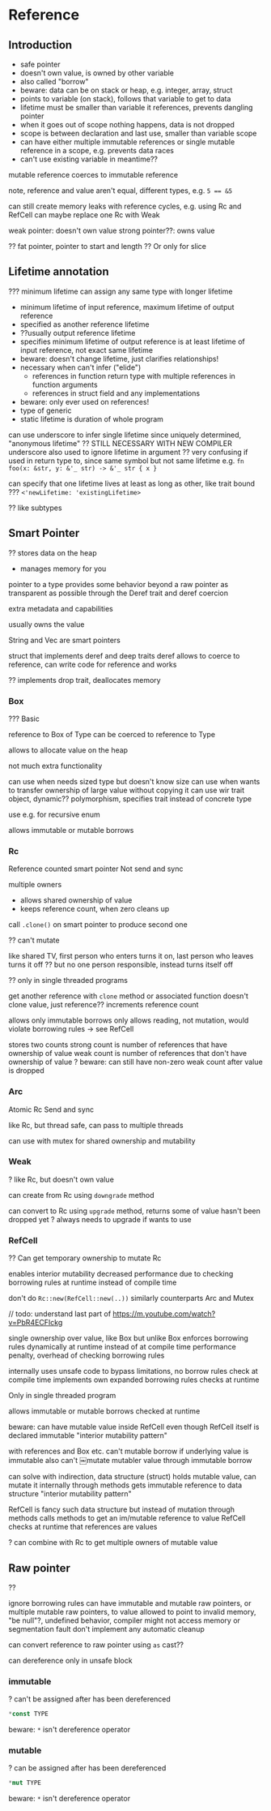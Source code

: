 # Reference



## Introduction

- safe pointer
- doesn't own value, is owned by other variable
- also called "borrow"
- beware: data can be on stack or heap, e.g. integer, array, struct
- points to variable (on stack), follows that variable to get to data
- lifetime must be smaller than variable it references, prevents dangling pointer
- when it goes out of scope nothing happens, data is not dropped
- scope is between declaration and last use, smaller than variable scope
- can have either multiple immutable references or single mutable reference in a scope, e.g. prevents data races
- can't use existing variable in meantime??

mutable reference coerces to immutable reference

note, reference and value aren't equal, different types, e.g. `5 == &5`

can still create memory leaks with reference cycles, e.g. using Rc and RefCell
can maybe replace one Rc with Weak

weak pointer: doesn't own value
strong pointer??: owns value

?? fat pointer, pointer to start and length ?? Or only for slice



## Lifetime annotation

???
minimum lifetime
can assign any same type with longer lifetime
- minimum lifetime of input reference, maximum lifetime of output reference
- specified as another reference lifetime
- ??usually output reference lifetime 
- specifies minimum lifetime of output reference is at least lifetime of input reference, not exact same lifetime
- beware: doesn't change lifetime, just clarifies relationships!
- necessary when can't infer ("elide")
  - references in function return type with multiple references in function arguments
  - references in struct field and any implementations
- beware: only ever used on references!
- type of generic
- static lifetime is duration of whole program

can use underscore to infer single lifetime since uniquely determined, "anonymous lifetime" ?? STILL NECESSARY WITH NEW COMPILER
underscore also used to ignore lifetime in argument ?? very confusing if used in return type to, since same symbol but not same lifetime
e.g. `fn foo(x: &str, y: &'_ str) -> &'_ str { x }`

can specify that one lifetime lives at least as long as other, like trait bound ??? `<'newLifetime: 'existingLifetime>`

?? like subtypes



## Smart Pointer

?? stores data on the heap
- manages memory for you

pointer to a type
provides some behavior beyond a raw pointer
as transparent as possible through the Deref trait and deref coercion

extra metadata and capabilities

usually owns the value

String and Vec are smart pointers

struct that implements deref and deep traits
deref allows to coerce to reference, can write code for reference and works

?? implements drop trait, deallocates memory

### Box

??? Basic

reference to Box of Type can be coerced to reference to Type

allows to allocate value on the heap

not much extra functionality

can use when needs sized type but doesn't know size
can use when wants to transfer ownership of large value without copying it
can use wir trait object, dynamic?? polymorphism, specifies trait instead of concrete type

use e.g. for recursive enum

allows immutable or mutable borrows

### Rc

Reference counted smart pointer
Not send and sync

multiple owners
- allows shared ownership of value
- keeps reference count, when zero cleans up

call `.clone()` on smart pointer to produce second one

?? can't mutate

like shared TV, first person who enters turns it on, last person who leaves turns it off
?? but no one person responsible, instead turns itself off

?? only in single threaded programs

get another reference with `clone` method or associated function
doesn't clone value, just reference??
increments reference count

allows only immutable borrows
only allows reading, not mutation, would violate borrowing rules
-> see RefCell

stores two counts
strong count is number of references that have ownership of value
weak count is number of references that don't have ownership of value
? beware: can still have non-zero weak count after value is dropped

### Arc

Atomic Rc
Send and sync

like Rc, but thread safe, can pass to multiple threads

can use with mutex for shared ownership and mutability

### Weak

? like Rc, but doesn't own value

can create from Rc using `downgrade` method

can convert to Rc using `upgrade` method, returns some of value hasn't been dropped yet
? always needs to upgrade if wants to use

### RefCell

?? Can get temporary ownership to mutate Rc

enables interior mutability
decreased performance due to checking borrowing rules at runtime instead of compile time

don't do `Rc::new(RefCell::new(..))`
similarly counterparts Arc and Mutex

// todo: understand last part of https://m.youtube.com/watch?v=PbR4ECFIckg

single ownership over value, like Box
but unlike Box enforces borrowing rules dynamically at runtime instead of at compile time
performance penalty, overhead of checking borrowing rules

internally uses unsafe code to bypass limitations, no borrow rules check at compile time
implements own expanded borrowing rules checks at runtime

Only in single threaded program

allows immutable or mutable borrows checked at runtime

beware: can have mutable value inside RefCell even though RefCell itself is declared immutable
"interior mutability pattern"

with references and Box etc. can't mutable borrow if underlying value is immutable
also can't ￼mutate mutabler value through immutable borrow

can solve with indirection, data structure (struct) holds mutable value, can mutate it internally through methods
gets immutable reference to data structure
"interior mutability pattern"

RefCell is fancy such data structure
but instead of mutation through methods
calls methods to get an im/mutable reference to value
RefCell checks at runtime that references are values

? can combine with Rc to get multiple owners of mutable value




## Raw pointer

??

ignore borrowing rules
can have immutable and mutable raw pointers, or multiple mutable raw pointers, to value
allowed to point to invalid memory, "be null"?, undefined behavior, compiler might not access memory or segmentation fault
don't implement any automatic cleanup

can convert reference to raw pointer using `as` cast??

can dereference only in unsafe block

### immutable

? can't be assigned after has been dereferenced

```rs
*const TYPE
```

beware: `*` isn't dereference operator

### mutable

? can be assigned after has been dereferenced

```rs
*mut TYPE
```

beware: `*` isn't dereference operator
